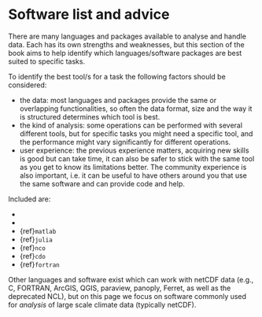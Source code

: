 # Software list and advice 

There are many languages and packages available to analyse and handle data. Each has its own strengths and weaknesses, but this section of the book aims to help identify which languages/software packages are best suited to specific tasks.

To identify the best tool/s for a task the following factors should be considered:

- the data: most languages and packages provide the same or overlapping functionalities, so often the data format, size and the way it is structured determines which tool is best.
- the kind of analysis: some operations can be performed with several different tools, but for specific tasks you might need a specific tool, and the performance might vary significantly for different operations.
- user experience: the previous experience matters, acquiring new skills is good but can take time, it can also be safer to stick with the same tool as you get to know its limitations better. The community experience is also important, i.e. it can be useful to have others around you that use the same software and can provide code and help. 

Included are:
* [](software-python1)
* [](software-rcran)
* {ref}`matlab`
* {ref}`julia`
* {ref}`nco`
* {ref}`cdo`
* {ref}`fortran`

Other languages and software exist which can work with netCDF data (e.g., C, FORTRAN, ArcGIS, QGIS, paraview, panoply, Ferret, as well as the deprecated NCL), but on this page we focus on software commonly used for *analysis* of large scale climate data (typically netCDF).

